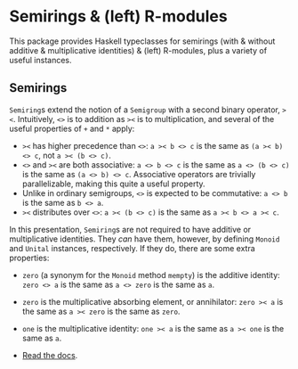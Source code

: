 # Semirings & (left) R-modules

This package provides Haskell typeclasses for semirings (with & without additive & multiplicative identities) & (left) R-modules, plus a variety of useful instances.

## Semirings

`Semiring`s extend the notion of a `Semigroup` with a second binary operator, `><`. Intuitively, `<>` is to addition as `><` is to multiplication, and several of the useful properties of `+` and `*` apply:

- `><` has higher precedence than `<>`: `a >< b <> c` is the same as `(a >< b) <> c`, not `a >< (b <> c)`.
- `<>` and `><` are both associative: `a <> b <> c` is the same as `a <> (b <> c)` is the same as `(a <> b) <> c`. Associative operators are trivially parallelizable, making this quite a useful property.
- Unlike in ordinary semigroups, `<>` is expected to be commutative: `a <> b` is the same as `b <> a`.
- `><` distributes over `<>`: `a >< (b <> c)` is the same as `a >< b <> a >< c`.

In this presentation, `Semiring`s are not required to have additive or multiplicative identities. They _can_ have them, however, by defining `Monoid` and `Unital` instances, respectively. If they do, there are some extra properties:

- `zero` (a synonym for the `Monoid` method `mempty`) is the additive identity: `zero <> a` is the same as `a <> zero` is the same as `a`.
- `zero` is the multiplicative absorbing element, or annihilator: `zero >< a` is the same as `a >< zero` is the same as `zero`.
- `one` is the multiplicative identity: `one >< a` is the same as `a >< one` is the same as `a`.

- [Read the docs][docs].

[docs]: http://antitypical.com/semirings-modules/
